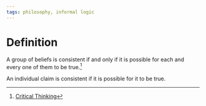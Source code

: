 ```yaml
---
tags: philosophy, informal logic
---
```


# Definition

A group of beliefs is consistent if and only if it is possible for each and every one of them to be true.[^1]

An individual claim is consistent if it is possible for it to be true.

[^1]: [Critical Thinking](zotero://open-pdf/library/items/UD4ABYRU?page=489)